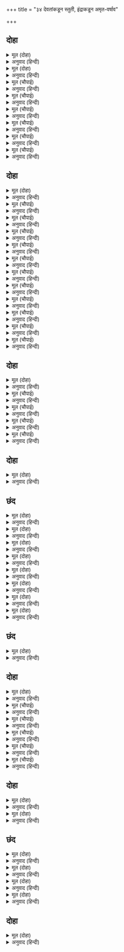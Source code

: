 +++
title = "३४ देवतांकडून स्तुती, इंद्राकडून अमृत-वर्षाव"

+++


## दोहा


<details><summary>मूल (दोहा)</summary>

बरषहिं सुमन हरषि सुर बाजहिं गगन निसान।  
गावहिं किंनर सुरबधू नाचहिं चढ़ीं बिमान॥ १०९(क)॥
</details>

<details><summary>अनुवाद (हिन्दी)</summary>

देव आनंदाने फुले उधळत होते. आकाशात दुंदुभी वाजू लागल्या. किन्नर गाऊ लागले. विमानातील अप्सरा नाचू लागल्या.॥ १०९(क)॥
</details>

<details><summary>मूल (दोहा)</summary>

जनकसुता समेत प्रभु सोभा अमित अपार।  
देखि भालु कपि हरषे जय रघुपति सुख सार॥ १०९(ख)॥
</details>

<details><summary>अनुवाद (हिन्दी)</summary>

जानकीसह प्रभू रामचंद्रांची अपरिमित व अपार शोभा पाहून अस्वले व वानर आनंदून गेले आणि सुख-सागर श्रीरामांचा विजय असो, असे म्हणू लागले.॥ १०९(ख)॥
</details>

<details><summary>मूल (चौपाई)</summary>

तब रघुपति अनुसासन पाई।  
मातलि चलेउ चरन सिरु नाई॥  
आए देव सदा स्वारथी।  
बचन कहहिं जनु परमारथी॥
</details>

<details><summary>अनुवाद (हिन्दी)</summary>

तेव्हा श्रीरघुनाथांची आज्ञा घेऊन व त्यांच्या चरणांवर मस्तक ठेवून इंद्र आपला सारथी मातली याच्यासह निघून गेला. त्यानंतर नेहमी स्वार्थी असलेले देव आले. ते जणू परमार्थ्याप्रमाणे बोलू लागले.॥ १॥
</details>

<details><summary>मूल (चौपाई)</summary>

दीन बंधु दयाल रघुराया।  
देव कीन्हि देवन्ह पर दाया॥  
बिस्व द्रोह रत यह खल कामी।  
निज अघ गयउ कुमारगगामी॥
</details>

<details><summary>अनुवाद (हिन्दी)</summary>

‘हे दीनबंधू, हे दयाळू रघुराज, हे परमदेव, तुम्ही देवांवर मोठी कृपा केली. विश्वाचा द्रोह करण्यात तत्पर असलेला हा दुष्ट, कामी आणि कुमार्गी रावण स्वतःच्याच पापामुळे नष्ट झाला.॥ २॥
</details>

<details><summary>मूल (चौपाई)</summary>

तुम्ह समरूप ब्रह्म अबिनासी।  
सदा एकरस सहज उदासी॥  
अकल अगुन अज अनघ अनामय।  
अजित अमोघसक्ति करुनामय॥
</details>

<details><summary>अनुवाद (हिन्दी)</summary>

तुम्ही समरूप, ब्रह्म, अविनाशी, नित्य, एकरस, स्वभावतःच शत्रु-मित्रभावाने रहित, अखंड, निर्गुण, अजन्मा, निष्पाप, निर्विकार, अजेय, अमोघशक्तीचे आणि दयामय आहात.॥ ३॥
</details>

<details><summary>मूल (चौपाई)</summary>

मीन कमठ सूकर नरहरी।  
बामन परसुराम बपु धरी॥  
जब जब नाथ सुरन्ह दुखु पायो।  
नाना तनु धरि तुम्हइँ नसायो॥
</details>

<details><summary>अनुवाद (हिन्दी)</summary>

तुम्हीच मत्स्य, कूर्म, वराह, नृसिंह, वामन आणि परशुराम ही शरीरे धारण केली. हे नाथ, जेव्हा जेव्हा देवांना दुःख झाले, तेव्हा तेव्हा अनेक शरीरे धारण करून तुम्हीच त्यांचे दुःख दूर केले.॥ ४॥
</details>

<details><summary>मूल (चौपाई)</summary>

यह खल मलिन सदा सुरद्रोही।  
काम लोभ मद रत अति कोही॥  
अधम सिरोमनि तव पद पावा।  
यह हमरें मन बिसमय आवा॥
</details>

<details><summary>अनुवाद (हिन्दी)</summary>

हा रावण दुष्ट, मलिनहृदयी, देवांचा कायमचा शत्रू, कामी, लोभी, मदपरायण आणि अत्यंत क्रोधी होता. अशा अधर्म-शिरोमणी रावणानेही तुमचे परमपद प्राप्त केले, या गोष्टीचे आमच्या मनाला आश्चर्य वाटते.॥ ५॥
</details>

<details><summary>मूल (चौपाई)</summary>

हम देवता परम अधिकारी।  
स्वारथ रत प्रभु भगति बिसारी॥  
भव प्रबाहँ संतत हम परे।  
अब प्रभु पाहि सरन अनुसरे॥
</details>

<details><summary>अनुवाद (हिन्दी)</summary>

आम्ही देव श्रेष्ठ अधिकारी असूनही स्वार्थपरायण आहोत. तुमची भक्ती विसरून निरंतर जन्म-मृत्यूच्या चक्रात सापडलो आहोत. आता हे प्रभो, आम्ही तुम्हांला शरण आलो आहोत. आमचे रक्षण करा.’॥ ६॥
</details>

## दोहा


<details><summary>मूल (दोहा)</summary>

करि बिनती सुर सिद्ध सब रहे जहँ तहँ कर जोरि।  
अति सप्रेम तन पुलकि बिधि अस्तुति करत बहोरि॥ ११०॥
</details>

<details><summary>अनुवाद (हिन्दी)</summary>

अशी विनंती करून देव आणि सिद्ध तिथेच हात जोडून उभे राहिले. तेव्हा अत्यंत प्रेमाने पुलकित होऊन ब्रह्मदेव स्तुती करू लागले.॥ ११०॥
</details>

<details><summary>मूल (चौपाई)</summary>

जय राम सदा सुखधाम हरे।  
रघुनायक सायक चाप धरे॥  
भव बारन दारन सिंह प्रभो।  
गुन सागर नागर नाथ बिभो॥
</details>

<details><summary>अनुवाद (हिन्दी)</summary>

हे नित्य सुखधाम आणि दुःख हरण करणारे हरी, हे धनुष्यबाण धारण केलेले श्रीरघुनाथ, तुमचा विजय असो. हे प्रभो, तुम्ही भवरूपी हत्तीला विदीर्ण करणाऱ्या सिंहासमान आहात. हे नाथ, हे सर्वव्यापक, तुम्ही गुणांचे समुद्र व सज्जनशिरोमणी आहात.॥ १॥
</details>

<details><summary>मूल (चौपाई)</summary>

तन काम अनेक अनूप छबी।  
गुन गावत सिद्ध मुनींद्र कबी॥  
जसु पावन रावन नाग महा।  
खगनाथ जथा करि कोप गहा॥
</details>

<details><summary>अनुवाद (हिन्दी)</summary>

तुमच्या शरीराचे सौंदर्य अनेक कामदेवांसमान परंतु अनुपम सौंदर्यशाली आहे. सिद्ध, मुनीश्वर आणि कवी तुमचे गुण गात असतात. तुमचीकीर्ती पवित्र आहे. तुम्ही रावणरूपी महासर्पाला क्रुद्ध होऊन गरुडाप्रमाणे पकडले.॥ २॥
</details>

<details><summary>मूल (चौपाई)</summary>

जन रंजन भंजन सोक भयं।  
गतक्रोध सदा प्रभु बोधमयं॥  
अवतार उदार अपार गुनं।  
महि भार बिभंजन ग्यानघनं॥
</details>

<details><summary>अनुवाद (हिन्दी)</summary>

हे प्रभो, तुम्ही सेवकांना आनंद देणारे, शोक व भय यांचा नाश करणारे, नित्य क्रोधरहित आणि नित्य ज्ञानस्वरूप आहात. तुमचा अवतार श्रेष्ठ,अपार दिव्य गुणांनी पूर्ण, पृथ्वीचा भार उतरवणारा व ज्ञानाचा समूह आहे.॥ ३॥
</details>

<details><summary>मूल (चौपाई)</summary>

अज ब्यापकमेकमनादि सदा।  
करुनाकर राम नमामि मुदा॥  
रघुबंस बिभूषन दूषन हा।  
कृत भूप बिभीषन दीन रहा॥
</details>

<details><summary>अनुवाद (हिन्दी)</summary>

परंतु अवतार घेऊनही तुम्ही नित्य, अजन्मा, व्यापक, अद्वितीय आणि अनादी आहात. हे करुणेची खाण असलेले श्रीराम, मी तुम्हांला मोठॺा आनंदाने नमस्कार करतो. हे रघुकुलाचे भूषण, हे दूषण राक्षसाला मारणारे आणि सर्व दोष हरण करणारे, बिभीषण दीन होता, त्याला तुम्ही लंकेचा राजा बनविले.॥ ४॥
</details>

<details><summary>मूल (चौपाई)</summary>

गुन ग्यान निधान अमान अजं।  
नित राम नमामि बिभुं बिरजं॥  
भुजदंड प्रचंड प्रताप बलं।  
खल बृंद निकंद महा कुसलं॥
</details>

<details><summary>अनुवाद (हिन्दी)</summary>

हे गुण आणि ज्ञानाचे भांडार, हे मानरहित, हे अजन्मा, व्यापक व मायिक विकारांनी रहित श्रीराम, मी तुम्हांला नित्य नमस्कार करतो. तुमच्या भुजदंडांचा प्रताप आणि बळ प्रचंड आहे. दुष्टसमूहाचा नाश करण्यात तुम्ही अत्यंत निपुण आहात.॥ ५॥
</details>

<details><summary>मूल (चौपाई)</summary>

बिनु कारन दीन दयाल हितं।  
छबि धाम नमामि रमा सहितं॥  
भव तारन कारन काज परं।  
मन संभव दारुन दोष हरं॥
</details>

<details><summary>अनुवाद (हिन्दी)</summary>

हे दीनांवर अकारण दया करणारे व त्यांचे हित करणारे आणि शोभाधाम, जानकीसह तुम्हांला मी नमस्कार करतो. तुम्ही भवसागरातून तारून नेणारे आहात. कारणरूप प्रकृती व कार्यरूप विश्व या दोहींच्या पलीकडचे आहात आणि मनात उत्पन्न होणाऱ्या भयंकर दोषांचे हरण करणारे आहात.॥ ६॥
</details>

<details><summary>मूल (चौपाई)</summary>

सर चाप मनोहर त्रोन धरं।  
जलजारुन लोचन भूपबरं॥  
सुख मंदिर सुंदर श्रीरमनं।  
मद मार मुधा ममता समनं॥
</details>

<details><summary>अनुवाद (हिन्दी)</summary>

तुम्ही मनोहर बाण, धनुष्य आणि भाता धारण करणारे आहात. लाल कमलांप्रमाणे रक्तवर्ण तुमचे नेत्र आहेत. तुम्ही राजांमध्ये श्रेष्ठ, सुखाचे मंदिर, सुंदर श्रीलक्ष्मीचे वल्लभ आणि मद, काम आणि खोटॺा ममतेचा नाश करणारे आहात.॥ ७॥
</details>

<details><summary>मूल (चौपाई)</summary>

अनवद्य अखंड न गोचर गो।  
सबरूप सदा सब होइ न गो॥  
इति बेद बदंति न दंतकथा।  
रबि आतप भिन्नमभिन्न जथा॥
</details>

<details><summary>अनुवाद (हिन्दी)</summary>

तुम्ही दोषरहित आहात. अखंड आहात, तुम्ही इंद्रियांचे विषय नाहीत. सदा सर्वरूप असूनही तुम्ही कधी ते सर्व झाला नाहीत, असे वेद म्हणतात. ही काही दंतकथा नाही. ज्याप्रमाणे सूर्य आणि सूर्यप्रकाश वेगळे असूनही वेगळे नाहीत, त्याप्रमाणे तुम्हीसुद्धा संसाराहून भिन्न व अभिन्न दोन्हीही आहात.॥ ८॥
</details>

<details><summary>मूल (चौपाई)</summary>

कृतकृत्य बिभो सब बानर ए।  
निरखंति तवानन सादर ए॥  
धिग जीवन देव सरीर हरे।  
तव भक्ति बिना भव भूलि परे॥
</details>

<details><summary>अनुवाद (हिन्दी)</summary>

हे व्यापक प्रभो, हे सर्व वानर कृतार्थ झाले आहेत. ते आदराने तुमचे मुखदर्शन करीत आहेत. हे हरी, आम्हा अमरांचे जीवन आणि देव-शरीर यांचा धिक्कार असो. आम्ही तुमच्या भक्तीने रहित असून सांसारिक विषयांमध्ये गुंतून पडलो आहोत.॥ ९॥
</details>

<details><summary>मूल (चौपाई)</summary>

अब दीनदयाल दया करिऐ।  
मति मोरि बिभेदकरी हरिऐ॥  
जेहि ते बिपरीत क्रिया करिऐ।  
दुख सो सुख मानि सुखी चरिऐ॥
</details>

<details><summary>अनुवाद (हिन्दी)</summary>

हे दीनदयाळ, आता दया करा आणि भेद उत्पन्न करणारी माझी बुद्धी हरण करा. तिच्यामुळे मी विपरीत कर्म करतो आणि जे दुःख आहे, त्यालाच सुख मानून आनंदाने फिरतो.॥ १०॥
</details>

<details><summary>मूल (चौपाई)</summary>

खल खंडन मंडन रम्य छमा।  
पद पंकज सेवित संभु उमा॥  
नृप नायक दे बरदानमिदं।  
चरनांबुज प्रेमु सदा सुभदं॥
</details>

<details><summary>अनुवाद (हिन्दी)</summary>

तुम्ही दुष्टांचे खंडन करणारे आहात आणि पृथ्वीचे रमणीय अलंकार आहात. तुमच्या चरणकमलांची सेवा श्रीशिवपार्वतीकडून होते. हे राजांचे महाराज, तुमच्या चरणकमलांच्या ठायी माझे सदा अनन्य प्रेम राहो, असे वरदान मला द्या.’॥ ११॥
</details>

## दोहा


<details><summary>मूल (दोहा)</summary>

बिनय कीन्हि चतुरानन प्रेम पुलक अति गात।  
सोभासिंधु बिलोकत लोचन नहीं अघात॥ १११॥
</details>

<details><summary>अनुवाद (हिन्दी)</summary>

अशा प्रकारे ब्रह्मदेवांनी अत्यंत प्रेमाने पुलकित होऊन विनंती केली. शोभेचे समुद्र असलेल्या श्रीरामांचे दर्शन घेताना त्यांचे नेत्र तृप्तच होत नव्हते.॥ १११॥
</details>

<details><summary>मूल (चौपाई)</summary>

तेहि अवसर दसरथ तहँ आए।  
तनय बिलोकि नयन जल छाए॥  
अनुज सहित प्रभु बंदन कीन्हा।  
आसिरबाद पिताँ तब दीन्हा॥
</details>

<details><summary>अनुवाद (हिन्दी)</summary>

त्याचवेळी दशरथ तेथे अवतीर्ण झाले. पुत्र श्रीरामांना पाहून त्यांच्या नेत्रांमध्ये प्रेमाश्रू आले. राम व लक्ष्मणांनी त्यांना वंदन केले, तेव्हा पित्याने त्यांना आशीर्वाद दिला.॥ १॥
</details>

<details><summary>मूल (चौपाई)</summary>

तात सकल तव पुन्य प्रभाऊ।  
जीत्यों अजय निसाचर राऊ॥  
सुनि सुत बचन प्रीति अति बाढ़ी।  
नयन सलिल रोमावलि ठाढ़ी॥
</details>

<details><summary>अनुवाद (हिन्दी)</summary>

श्रीराम म्हणाले, ‘हे तात, हा सर्व तुमच्या पुण्याचा प्रभाव आहे.त्यामुळे मी अजेय राक्षसराजाला जिंकले.’ पुत्राचे बोलणे ऐकून दशरथांच्यामनातील प्रेमाला भरती आली. नेत्रांमध्ये पाणी आले आणि ते रोमांचित झाले.॥ २॥
</details>

<details><summary>मूल (चौपाई)</summary>

रघुपति प्रथम प्रेम अनुमाना।  
चितइ पितहि दीन्हेउ दृढ़ ग्याना॥  
ताते उमा मोच्छ नहिं पायो।  
दसरथ भेद भगति मन लायो॥
</details>

<details><summary>अनुवाद (हिन्दी)</summary>

श्रीरामांनी त्यांच्या जिवंतपणीच्या प्रेमाच्या विचाराने पित्याकडे पाहून त्यांना आपल्या स्वरूपाचे दृढ ज्ञान करून दिले. हे उमा, दशरथांनी भेद-भक्तीमध्ये मन लावले होते, त्यामुळे त्यांना मोक्ष मिळाला नव्हता.॥ ३॥
</details>

<details><summary>मूल (चौपाई)</summary>

सगुनोपासक मोच्छ न लेहीं।  
तिन्ह कहुँ राम भगति निज देहीं॥  
बार बार करि प्रभुहि प्रनामा।  
दसरथ हरषि गए सुरधामा॥
</details>

<details><summary>अनुवाद (हिन्दी)</summary>

मायारहित सच्चिदानंद स्वरूपभूत दिव्यगुणयुक्त सगुण स्वरूपाची उपासना करणारे जे भक्त अशा प्रकारचा मोक्षही घेत नाहीत, त्यांना श्रीराम आपली भक्ती देतात. प्रभूंना मनःपूर्वक वारंवार प्रणाम करून दशरथ आनंदाने देवलोकी गेले.॥ ४॥
</details>

## दोहा


<details><summary>मूल (दोहा)</summary>

अनुज जानकी सहित प्रभु कुसल कोसलाधीस।  
सोभा देखि हरषि मन अस्तुति कर सुर ईस॥ ११२॥
</details>

<details><summary>अनुवाद (हिन्दी)</summary>

लक्ष्मण व जानकीसह परम कुशल प्रभू कोसलाधीशांची शोभा पाहून देवराज इंद्र हर्षित होऊन स्तुती करू लागला.॥ ११२॥
</details>

## छंद


<details><summary>मूल (दोहा)</summary>

जय राम सोभा धाम।  
दायक प्रनत बिश्राम॥  
धृत त्रोन बर सर चाप।  
भुजदंड प्रबल प्रताप॥
</details>

<details><summary>अनुवाद (हिन्दी)</summary>

‘शोभेचे धाम, शरणागताला विश्राम देणारे, श्रेष्ठ भाता, धनुष्य आणि बाण धारण केलेले, प्रबल प्रतापी भुजदंड असलेले, अशा श्रीरामचंद्रांचा विजय असो.॥ १॥
</details>

<details><summary>मूल (दोहा)</summary>

जय दूषनारि खरारि।  
मर्दन निसाचर धारि॥  
यह दुष्ट मारेउ नाथ।  
भए देव सकल सनाथ॥
</details>

<details><summary>अनुवाद (हिन्दी)</summary>

हे खर आणि दूषण यांचे शत्रू आणि राक्षससेनेचे मर्दन करणारे, हे प्रभू, तुमचा विजय असो. आपण या दुष्टाला मारल्यामुळे सर्व देव निर्भय झाले.॥ २॥
</details>

<details><summary>मूल (दोहा)</summary>

जय हरन धरनी भार।  
महिमा उदार अपार॥  
जय रावनारि कृपाल।  
किए जातुधान बिहाल॥
</details>

<details><summary>अनुवाद (हिन्दी)</summary>

हे भूमीचा भार हरण करणारे, हे अपार श्रेष्ठ महिमा असणारे, तुमचा विजय असो. हे रावणाचे शत्रू, हे कृपाळू, तुमचा विजय असो. तुम्ही राक्षसांचा नाश केला.॥ ३॥
</details>

<details><summary>मूल (दोहा)</summary>

लंकेस अति बल गर्ब।  
किए बस्य सुर गंधर्ब॥  
मुनि सिद्ध नर खग नाग।  
हठि पंथ सब कें लाग॥
</details>

<details><summary>अनुवाद (हिन्दी)</summary>

लंकापती रावणाला आपल्या बळाची घमेंड होती. त्याने देव आणि गंधर्व या सर्वांना अधीन करून ठेवले होते आणि तो मुनी, सिद्ध, मनुष्य, पक्षी आणि नाग इत्यादी सर्वांना हट्टाने सतावत होता.॥ ४॥
</details>

<details><summary>मूल (दोहा)</summary>

परद्रोह रत अति दुष्ट।  
पायो सो फलु पापिष्ट॥  
अब सुनहु दीन दयाल।  
राजीव नयन बिसाल॥
</details>

<details><summary>अनुवाद (हिन्दी)</summary>

तो दुसऱ्यांचा द्रोह करण्यात पटाईत आणि अत्यंत दुष्ट होता. त्या पाप्याला तसेच फळ मिळाले. आता हे दीनांवर दया करणारे, हे कमलासमान विशाल नेत्र असणारे प्रभो! ऐका.॥ ५॥
</details>

<details><summary>मूल (दोहा)</summary>

मोहि रहा अति अभिमान।  
नहिं कोउ मोहि समान॥  
अब देखि प्रभु पद कंज।  
गत मान प्रद दुख पुंज॥
</details>

<details><summary>अनुवाद (हिन्दी)</summary>

मला अत्यंत अभिमान होता की, माझ्यासारखा कोणीही नाही; परंतु आता हे प्रभू, तुमच्या चरण-कमलांचे दर्शन घेतल्याने दुःखांचे डोंगर देणारा माझा तो अभिमान आता दूर झाला.॥ ६॥
</details>

<details><summary>मूल (दोहा)</summary>

कोउ ब्रह्म निर्गुन ध्याव।  
अब्यक्त जेहि श्रुति गाव॥  
मोहि भाव कोसल भूप।  
श्रीराम सगुन सरूप॥
</details>

<details><summary>अनुवाद (हिन्दी)</summary>

कोणी निर्गुण ब्रह्माचे ध्यान करतात, त्याला वेद अव्यक्त निराकार ब्रह्म म्हणतात, परंतु हे श्रीराम, मला तर तुमचे हे सगुण कोसलराज-स्वरूपच आवडते.॥ ७॥
</details>

<details><summary>मूल (दोहा)</summary>

बैदेहि अनुज समेत।  
मम हृदयँ करहु निकेत॥  
मोहि जानिऐ निज  दास।  
दे भक्ति रमानिवास॥
</details>

<details><summary>अनुवाद (हिन्दी)</summary>

श्रीजानकी आणि लक्ष्मण यांच्यासह माझ्या मनात आपला निवासकरा. हे रमानिवास, मला आपला दास समजा आणि आपली भक्ती द्या.॥ ८॥
</details>

## छंद


<details><summary>मूल (दोहा)</summary>

दे भक्ति रमानिवास त्रास हरन सरन सुखदायकं।  
सुख धाम राम नमामि काम अनेक छबि रघुनायकं॥  
सुर बृंद रंजन द्वंद भंजन मनुजतनु अतुलितबलं।  
ब्रह्मादि संकर सेब्य राम नमामि करुना कोमलं॥
</details>

<details><summary>अनुवाद (हिन्दी)</summary>

हे रमानिवास, हे शरणागताचे भय हरण करणारे आणि त्याला सर्वप्रकारचे सुख देणारे, मला आपली भक्ती द्या. हे सुखधाम, हे अनेक कामदेवांच्या सौंदर्याचे माहेरघर, रघुकुलाचे स्वामी, श्रीरामचंद्र! मी तुम्हांला नमस्कार करतो. हे देव-समाजाला आनंद देणारे, जन्म-मृत्यू आदी द्वंद्वांचा नाश करणारे, मनुष्यदेहधारी, अतुलनीय बलाचे, ब्रह्मदेव आणि शिव इत्यादींकडून सेवा घेणारे, करुणेने कोमल श्रीराम, मी तुम्हांला नमस्कार करतो.
</details>

## दोहा


<details><summary>मूल (दोहा)</summary>

अब करि कृपा बिलोकि मोहि आयसु देहु कृपाल।  
काह करौं सुनि प्रिय बचन बोले दीनदयाल॥ ११३॥
</details>

<details><summary>अनुवाद (हिन्दी)</summary>

हे कृपाळू! आता माझ्याकडे कृपादृष्टीने पाहून मला आज्ञा करा की, मी काय सेवा करू?’ इंद्राचे हे गोड बोलणे ऐकून दीनदयाळ श्रीराम म्हणाले,॥ ११३॥
</details>

<details><summary>मूल (चौपाई)</summary>

सुनु सुरपति कपि भालु हमारे।  
परे भूमि निसिचरन्हि जे मारे॥  
मम हित लागि तजे इन्ह प्राना।  
सकल जिआउ सुरेस सुजाना॥
</details>

<details><summary>अनुवाद (हिन्दी)</summary>

‘हे देवराज, ऐकून घे. आमच्या ज्या वानर व अस्वलांना निशाचरांनी मारून टाकल्यामुळे ते पृथ्वीवर पडलेले आहेत. यांनी माझ्यासाठी आपले प्राण वेचले आहेत. हे सुज्ञ देवराज, या सर्वांना जिवंत कर.’॥
</details>

<details><summary>मूल (चौपाई)</summary>

सुनु खगेस प्रभु कै यह बानी।  
अति अगाध जानहिं मुनि ग्यानी॥  
प्रभु सक त्रिभुअन मारि जिआई।  
केवल सक्रहि दीन्हि बड़ाई॥
</details>

<details><summary>अनुवाद (हिन्दी)</summary>

काकभुशुंडी म्हणतात, ‘हे गरुडा, ऐक. प्रभूंचे हे बोलणे अत्यंत गूढ आहे. ज्ञानी मुनीच ते जाणू शकतात. प्रभू श्रीराम त्रैलोक्यास मारून जिवंत करू शकतात. पण या प्रसंगी त्यांनी इंद्र्राला मोठेपणा दिला एवढेच.॥ २॥
</details>

<details><summary>मूल (चौपाई)</summary>

सुधा बरषि कपि भालु जिआए।  
हरषि उठे सब प्रभु पहिं आए॥  
सुधाबृष्टि भै दुहु दल ऊपर।  
जिए भालु कपि नहिं रजनीचर॥
</details>

<details><summary>अनुवाद (हिन्दी)</summary>

इंद्राने अमृताचा वर्षाव करून वानर व अस्वले यांना जिवंत केले. सर्व आनंदाने उठले आणि प्रभूंजवळ आले. अमृताचा वर्षाव दोन्ही पक्षांवर झाला, परंतु वानर व अस्वले हीच जिवंत झाली. राक्षस नाहीत.॥ ३॥
</details>

<details><summary>मूल (चौपाई)</summary>

रामाकार भए तिन्ह के मन।  
मुक्त भए छूटे भव बंधन॥  
सुर अंसिक सब कपि अरु रीछा।  
जिए सकल रघुपति कीं ईछा॥
</details>

<details><summary>अनुवाद (हिन्दी)</summary>

कारण राक्षसांची मने मरताना रामाकार झाली होती. म्हणून ते मुक्त झाले. त्यांची भव-बंधने तुटून गेली. परंतु वानर व अस्वले तर सर्व देवांश असून भगवंतांच्या लीलेतील सहचर होते. म्हणून ते सर्व श्रीरघुनाथांच्या इच्छेने जीवित झाले.॥ ४॥
</details>

<details><summary>मूल (चौपाई)</summary>

राम सरिस को दीन हितकारी।  
कीन्हे मुकुत निसाचर झारी॥  
खल मल धाम कामरत रावन।  
गति पाई जो मुनिबर पाव न॥
</details>

<details><summary>अनुवाद (हिन्दी)</summary>

श्रीरामांसारखा दीनांचे हित करणारा कोण आहे ? त्यांनी सर्व राक्षसांना मुक्त करून टाकले. दुष्ट, पापांचे घर आणि कामी असणाऱ्या रावणालाही श्रेष्ठ मुनींनाही जी गती मिळत नाही, ती मिळाली.॥ ५॥
</details>

## दोहा


<details><summary>मूल (दोहा)</summary>

सुमन बरषि सब सुर चले चढ़ि चढ़ि रुचिर बिमान।  
देखि सुअवसर प्रभु पहिं आयउ संभु सुजान॥ ११४(क)॥
</details>

<details><summary>अनुवाद (हिन्दी)</summary>

फुलांचा वर्षाव करून देव सुंदर विमानांत बसून परत गेले. तेव्हा सुयोग्य वेळ पाहून सर्वज्ञ शिव हे प्रभू रामचंद्रां जवळ आले.॥ ११४(क)॥
</details>

<details><summary>मूल (दोहा)</summary>

परम प्रीति कर जोरि जुग नलिन नयन भरि बारि।  
पुलकित तन गदगद गिराँ बिनय करत त्रिपुरारि॥ ११४(ख)॥
</details>

<details><summary>अनुवाद (हिन्दी)</summary>

आणि परम प्रेमाने दोन्ही हात जोडून, कमलांसारख्या नेत्रांमधून अश्रू भरून, पुलकित शरीर व सद्गदित वाणीने विनंती करू लागले.॥ ११४(ख)॥
</details>

## छंद


<details><summary>मूल (दोहा)</summary>

मामभिरक्षय रघुकुल नायक।  
धृत बर चाप रुचिर कर सायक॥  
मोह महा घन पटल प्रभंजन।  
संसय बिपिन अनल सुर रंजन॥
</details>

<details><summary>अनुवाद (हिन्दी)</summary>

हे रघुकुलाचे स्वामी, सुंदर हातांमध्ये श्रेष्ठ धनुष्य व सुंदर बाण धारण केलेले तुम्ही माझे रक्षण करा. तुम्ही महामोहरूपी मेघसमूहाला पिटाळून लावणारे पवन आहात, संशयरूपी वनास भस्म करणारे अग्नी आहात आणि देवांना आनंद देणारे आहात.॥ १॥
</details>

<details><summary>मूल (दोहा)</summary>

अगुन सगुन गुन मंदिर सुंदर।  
भ्रम तम प्रबल प्रताप दिवाकर॥  
काम क्रोध मद गज पंचानन।  
बसहु निरंतर जन मन कानन॥
</details>

<details><summary>अनुवाद (हिन्दी)</summary>

तुम्ही निर्गुण, सगुण, दिव्य गुणांचे धाम आणि परम सुंदर आहात. भ्रमरूपी अंधकाराच्या नाशासाठी प्रबल प्रतापी सूर्य आहात. काम, क्रोध आणि मदरूपी हत्तींना मारण्यासाठी सिंहाप्रमाणे असणारे तुम्ही या सेवकाच्या मनरूपी वनामध्ये निरंतर निवास करा.॥ २॥
</details>

<details><summary>मूल (दोहा)</summary>

बिषय मनोरथ पुंज कंज बन।  
प्रबल तुषार उदार पार मन॥  
भव बारिधि मंदर परमं दर।  
बारय तारय संसृति दुस्तर॥
</details>

<details><summary>अनुवाद (हिन्दी)</summary>

विषय-कामनेंच्या समूहरूपी कमलवनाच्या नाशासाठी तुम्ही प्रबळ हिमवर्षाव आहात, तुम्ही उदार व मनापलीकडचे आहात. भवसागराचे मंथन करण्यासाठी तुम्ही मंदराचल आहात. तुम्ही आमचे परम भय दूर करा व आम्हांला दुस्तर अशा संसार-सागरातून तरून न्या.॥ ३॥
</details>

<details><summary>मूल (दोहा)</summary>

स्याम गात राजीव बिलोचन।  
दीन बंधु प्रनतारति मोचन॥  
अनुज जानकी सहित निरंतर।  
बसहु राम नृप मम उर अंतर॥  
मुनि रंजन महि मंडल मंडन।  
तुलसिदास प्रभु त्रास बिखंडन॥
</details>

<details><summary>अनुवाद (हिन्दी)</summary>

हे श्यामसुंदर-शरीर, हे कमलनयन, हे दीनबंधू, हे शरणागतांना दुःखातून मुक्त करणारे, हे राजा श्रीरामचंद्र, तुम्ही लक्ष्मण व जानकीसह माझ्या हृदयात निरंतर निवास करा. तुम्ही मुनींना आनंद देणारे, पृथ्वीमंडलाचे भूषण, तुलसीदासाचे प्रभू आणि भयाचा नाश करणारे आहात.॥ ४-५॥
</details>

## दोहा


<details><summary>मूल (दोहा)</summary>

नाथ जबहिं कोसलपुरीं होइहि तिलक तुम्हार।  
कृपासिंधु मैं आउब देखन चरित उदार॥ ११५॥
</details>

<details><summary>अनुवाद (हिन्दी)</summary>

हे नाथ, जेव्हा अयोध्यापुरीमध्ये तुमचा राजतिलक होईल, तेव्हा हे कृपासागर, मी तुमची ती उदार लीला पाहाण्यास येईन.’॥ ११५॥
</details>
